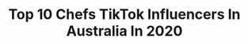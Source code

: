 ---
title: Top 10 Chefs TikTok Influencers In Australia In 2020
description: >-
  Find top chefs TikTok influencers in Australia in 2020. Most popular hashtags: #fyp #chef #foryou #cooking.
platform: TikTok
hits: 30
text_top: Identify the top-rated TikTok accounts on inBeat.
text_bottom: inBeat aggregates 30 TikTok influencers like this in Australia for you to contact.
profiles:
  - username: "the_achayans"
    fullname: >-
      Nibin Babu 
    bio: >-
      Kollam ✈️ Brisbane Chef 👨🏻‍🍳 #ozmallutiktokers Text me in insta to know me 😇
    location: "Australia"
    followers: 6850
    engagement: 2352
    commentsToLikes: 0.065500
    id: ckaij81q2dtrk0i788tkcagg3
    verified: false
    hashtags: "#foryoupage, #kattankaappi, #trending, #viral"
  - username: "kgwill"
    fullname: >-
      kgwill
    bio: >-
      🇦🇺 *chef’s kiss*
    location: "Australia"
    followers: 73800
    engagement: 1182
    commentsToLikes: 0.016146
    id: ckdckpttvmr9f0j23sct0veh2
    verified: false
    hashtags: "#familythings, #fyp, #petstory, #retailtherapy"
  - username: "raaaachyp"
    fullname: >-
      Rachael Paterson
    bio: >-
      Melbourne girl with a new hat Instagram @raaaachyp Pastry chef Doggo lover
    location: "Australia"
    followers: 3651
    engagement: 557
    commentsToLikes: 0.031395
    id: ckcjapzly8k0m0j230oipwvtk
    verified: false
    hashtags: "#covid19, #cake, #fyp, #foryou"
  - username: "jordsarah"
    fullname: >-
      Jordan
    bio: >-
      Chef Business owner IG: Jordanhartley Comedian
    location: "Australia"
    followers: 73900
    engagement: 585
    commentsToLikes: 0.015064
    id: ck8hqqh015b2g0j78cv2mmbdj
    verified: false
    hashtags: "#chef, #viral, #fyp, #viraltiktok"
  - username: "zee_cooking"
    fullname: >-
      Zak.osta
    bio: >-
      Hakuna mattata 😃... only if it was that simple! Ig: zee_cooking
    location: "Australia"
    followers: 13600
    engagement: 516
    commentsToLikes: 0.042700
    id: ckbf4edzisryc0j23zr43lbjl
    verified: false
    hashtags: "#food, #naturevibes, #chef, #timefortenet"
  - username: "sweetscertified"
    fullname: >-
      Sweets Certified
    bio: >-
      🍰 The Most Amazing Sweets & Pastry Online! 🍫 Follow us on Insta!
    location: "Australia"
    followers: 477800
    engagement: 1512
    commentsToLikes: 0.003706
    id: ck81q44yrfryn0j7876448tkb
    verified: false
    hashtags: "#sweetscertified, #yummy, #baking, #sweets"
  - username: "justslapit"
    fullname: >-
      Christian Grant
    bio: >-
      Just a silly Aussie bogan slapping dinner IG - @justslapitcooking
    location: "Australia"
    followers: 49900
    engagement: 786
    commentsToLikes: 0.011471
    id: ckakob3y4al3r0i7847qai05v
    verified: false
    hashtags: "#slapit, #cookinghack, #fyp, #cooking"
  - username: "vishuaro1"
    fullname: >-
      🔥 𝕄ℝ ☾ꫝꫀᠻ 🔥
    bio: >-
      Following my dreams ❤️
    location: "Australia"
    followers: 43400
    engagement: 296
    commentsToLikes: 0.019173
    id: ckbktho9joilf0j237rrxkqwv
    verified: false
    hashtags: "#indian, #traveler, #cheflife, #happylife"
  - username: "..oodie..hypehouse"
    fullname: >-
      𝕆𝕠𝕕𝕚𝕖 𝕙𝕪𝕡𝕖 𝕙𝕠𝕦se
    bio: >-
      𝙰𝚞𝚍𝚒𝚝𝚒𝚘𝚗𝚜 𝚊𝚛𝚎 𝚘𝚙𝚎𝚗 𝚘𝚠𝚗𝚎𝚛𝚜: avocado - 𝚙𝚊𝚗𝚍𝚊
    location: "Australia"
    followers: 2373
    engagement: 3221
    commentsToLikes: 0.165949
    id: ckb93txackz6x0j23z46l1js0
    verified: false
    hashtags: "#bling, #bloxburg, #aesthetic, #fyp"
  - username: "surajkc7"
    fullname: >-
      Suraj
    bio: >-
      Let’s have some fun 😂😂
    location: "Australia"
    followers: 3336
    engagement: 2136
    commentsToLikes: 0.101297
    id: ckb9hczbe6wl70j23cpf0hdpm
    verified: false
    hashtags: "#nepalimuser, #fy, #binduandsuraj, #foryourpage"
---